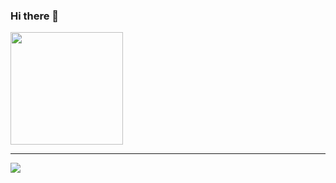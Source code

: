 ### Hi there 👋

<!--
**cvmartins1996/cvmartins1996** is a ✨ _special_ ✨ repository because its `README.md` (this file) appears on your GitHub profile.

Here are some ideas to get you started:

- 🔭 I’m currently working on ...
- 🌱 I’m currently learning ...
- 👯 I’m looking to collaborate on ...
- 🤔 I’m looking for help with ...
- 💬 Ask me about ...
- 📫 How to reach me: ...
- 😄 Pronouns: ...
- ⚡ Fun fact: ...
-->
<div>
<img height="180em" src="https://github-readme-stats.vercel.app/api?username=cvmartins1996&show_icons=true&include_all_commits=true&count_private=true&include_all_commits=true&theme=dracula&hide_border=true"/>

 
</div>
<hr/>
<div>
  <a href="https://github.com/cvmartins1996">
  <img src="https://github-readme-stats.vercel.app/api/top-langs/?username=cvmartins1996&langs_count=8&show_icons=true&theme=dracula&include_all_commits=true&hide_border=true"/></a>
</div>

